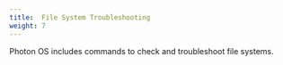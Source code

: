 ```yaml
---
title:  File System Troubleshooting
weight: 7
---
```


Photon OS includes commands to check and troubleshoot file systems.